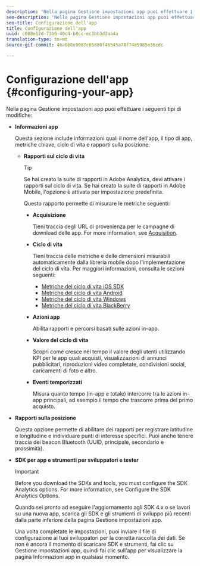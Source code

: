 ```yaml
---
description: 'Nella pagina Gestione impostazioni app puoi effettuare i seguenti tipi di modifiche '
seo-description: 'Nella pagina Gestione impostazioni app puoi effettuare i seguenti tipi di modifiche '
seo-title: Configurazione dell'app
title: Configurazione dell'app
uuid: c088e12d-73b6-40c4-b8cc-ec3bb3d3aa4a
translation-type: tm+mt
source-git-commit: 46a0b8e0087c65880f46545a78f74d5985e36cdc

---
```



# Configurazione dell'app {#configuring-your-app}

Nella pagina Gestione impostazioni app puoi effettuare i seguenti tipi di modifiche:

* **Informazioni app**

   Questa sezione include informazioni quali il nome dell'app, il tipo di app, metriche chiave, ciclo di vita e rapporti sulla posizione.

   * **Rapporti sul ciclo di vita**

      >[!TIP]
      >
      >Se hai creato la suite di rapporti in Adobe Analytics, devi attivare i rapporti sul ciclo di vita. Se hai creato la suite di rapporti in Adobe Mobile, l'opzione è attivata per impostazione predefinita.

      Questo rapporto permette di misurare le metriche seguenti:

      * **Acquisizione**

         Tieni traccia degli URL di provenienza per le campagne di download delle app. For more information, see [Acquisition](/help/using/acquisition-main/acquisition-main.md).

      * **Ciclo di vita**

         Tieni traccia delle metriche e delle dimensioni misurabili automaticamente dalla libreria mobile dopo l'implementazione del ciclo di vita. Per maggiori informazioni, consulta le sezioni seguenti:

         * [Metriche del ciclo di vita iOS SDK](/help/ios/metrics.md)
         * [Metriche del ciclo di vita Android](/help/android/metrics.md)
         * [Metriche del ciclo di vita Windows](/help/universal-windows/metrics.md)
         * [Metriche del ciclo di vita BlackBerry](/help/blackberry/metrics.md)
      * **Azioni app**

         Abilita rapporti e percorsi basati sulle azioni in-app.

      * **Valore del ciclo di vita**

         Scopri come cresce nel tempo il valore degli utenti utilizzando KPI per le app quali acquisti, visualizzazioni di annunci pubblicitari, riproduzioni video completate, condivisioni social, caricamenti di foto e altro.

      * **Eventi temporizzati**

         Misura quanto tempo (in-app e totale) intercorre tra le azioni in-app principali, ad esempio il tempo che trascorre prima del primo acquisto.


* **Rapporti sulla posizione**

   Questa opzione permette di abilitare dei rapporti per registrare latitudine e longitudine e individuare punti di interesse specifici. Puoi anche tenere traccia dei beacon Bluetooth (UUID, principale, secondario e prossimità).

* **SDK per app e strumenti per sviluppatori e tester**

   >[!IMPORTANT]
   >
   >Before you download the SDKs and tools, you must configure the SDK Analytics options. For more information, see Configure the SDK Analytics Options.[](/help/using/c-manage-app-settings/c-mob-confg-app/t-config-analytics/t-config-analytics.md)

   Quando sei pronto ad eseguire l'aggiornamento agli SDK 4.x o se lavori su una nuova app, scarica gli SDK e gli strumenti di sviluppo più recenti dalla parte inferiore della pagina Gestione impostazioni app.

   Una volta completate le impostazioni, puoi inviare il file di configurazione ai tuoi sviluppatori per la corretta raccolta dei dati. Se non è ancora il momento di scaricare SDK e strumenti, fai clic su Gestione impostazioni app, quindi fai clic sull'app per visualizzare la pagina Informazioni app in qualsiasi momento.
